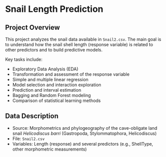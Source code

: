 # Snail Length Prediction

## Project Overview
This project analyzes the snail data available in `Snail2.csv`. The main goal is to understand how the snail shell length (response variable) is related to other predictors and to build predictive models.

Key tasks include:
- Exploratory Data Analysis (EDA)
- Transformation and assessment of the response variable
- Simple and multiple linear regression
- Model selection and interaction exploration
- Prediction and interval estimation
- Bagging and Random Forest modeling
- Comparison of statistical learning methods

## Data Description
- Source: Morphometrics and phylogeography of the cave-obligate land snail *Helicodiscus barri* (Gastropoda, Stylommatophora, Helicodiscus)
- File: `Snail2.csv`
- Variables: Length (response) and several predictors (e.g., ShellType, other morphometric measurements)
